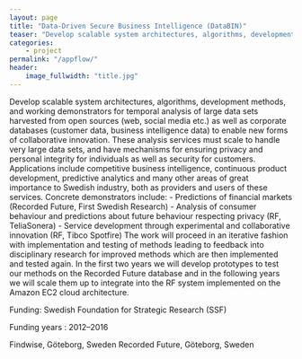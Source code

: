 ```yaml
---
layout: page
title: "Data-Driven Secure Business Intelligence (DataBIN)"
teaser: "Develop scalable system architectures, algorithms, development methods, and working demonstrators for temporal analysis of large data sets harvested from open sources ... "
categories:
    - project
permalink: "/appflow/"
header:
    image_fullwidth: "title.jpg"
---
```


Develop scalable system architectures, algorithms, development methods, and working demonstrators for temporal analysis of large data sets harvested from open sources (web, social media etc.) as well as corporate databases (customer data, business intelligence data) to enable new forms of collaborative innovation. These analysis services must scale to handle very large data sets, and have mechanisms for ensuring privacy and personal integrity for individuals as well as security for customers. Applications include competitive business intelligence, continuous product development, predictive analytics and many other areas of great importance to Swedish industry, both as providers and users of these services. Concrete demonstrators include: - Predictions of financial markets (Recorded Future, First Swedish Research) - Analysis of consumer behaviour and predictions about future behaviour respecting privacy (RF, TeliaSonera) - Service development through experimental and collaborative innovation (RF, Tibco Spotfire) The work will proceed in an iterative fashion with implementation and testing of methods leading to feedback into disciplinary research for improved methods which are then implemented and tested again. In the first two years we will develop prototypes to test our methods on the Recorded Future database and in the following years we will scale them up to integrate into the RF system implemented on the Amazon EC2 cloud architecture.


Funding: Swedish Foundation for Strategic Research (SSF)

Funding years : 2012–2016

Findwise, Göteborg, Sweden
Recorded Future, Göteborg, Sweden
